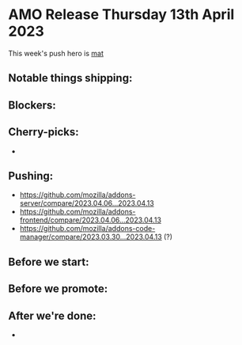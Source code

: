 # AMO Release Thursday 13th April 2023

This week's push hero is [mat](https://github.com/diox)

## Notable things shipping:

## Blockers:

## Cherry-picks:
- 

## Pushing:

- https://github.com/mozilla/addons-server/compare/2023.04.06...2023.04.13
- https://github.com/mozilla/addons-frontend/compare/2023.04.06...2023.04.13
- https://github.com/mozilla/addons-code-manager/compare/2023.03.30...2023.04.13 (?)

## Before we start:


## Before we promote:

## After we're done:
- 

